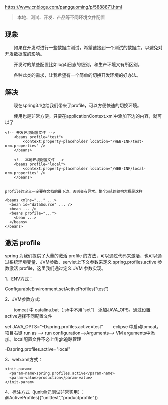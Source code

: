 https://www.cnblogs.com/pangguoming/p/5888871.html

> 本地、测试、开发、产品等不同环境文件配置

## 现象
  如果在开发时进行一些数据库测试，希望链接到一个测试的数据库，以避免对开发数据库的影响。

  开发时的某些配置比如log4j日志的级别，和生产环境又有所区别。

  各种此类的需求，让我希望有一个简单的切换开发环境的好办法。

## 解决
  现在spring3.1也给我们带来了profile，可以方便快速的切换环境。

  使用也是非常方便。只要在applicationContext.xml中添加下边的内容，就可以了

```
<!-- 开发环境配置文件 -->
    <beans profile="test">
        <context:property-placeholder location="/WEB-INF/test-orm.properties" />
    </beans>

    <!-- 本地环境配置文件 -->
    <beans profile="local">
        <context:property-placeholder location="/WEB-INF/local-orm.properties" />
    </beans>


profile的定义一定要在文档的最下边，否则会有异常。整个xml的结构大概是这样

<beans xmlns="..." ...>  
  <bean id="dataSource" ... />  
  <bean ... />  
  <beans profile="...">  
    <bean ...>  
  </beans>  
</beans>
```

## 激活 profile
spring 为我们提供了大量的激活 profile 的方法，可以通过代码来激活，也可以通过系统环境变量、JVM参数、servlet上下文参数来定义 spring.profiles.active 参数激活 profile，这里我们通过定义 JVM 参数实现。

1、ENV方式：

ConfigurableEnvironment.setActiveProfiles("test")

2、JVM参数方式:

  tomcat 中 catalina.bat（.sh中不用“set”） 添加JAVA_OPS。通过设置active选择不同配置文件

set JAVA_OPTS="-Dspring.profiles.active=test"
  eclipse 中启动tomcat。项目右键 run as –> run configuration–>Arguments–> VM arguments中添加。local配置文件不必上传git追踪管理

-Dspring.profiles.active="local"

3、web.xml方式：
```
<init-param>
  <param-name>spring.profiles.active</param-name>
  <param-value>production</param-value>
</init-param>
```

4、标注方式（junit单元测试非常实用）：
@ActiveProfiles({"unittest","productprofile"})








